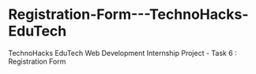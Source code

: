 # Registration-Form---TechnoHacks-EduTech
TechnoHacks EduTech Web Development Internship Project - Task 6 : Registration Form
